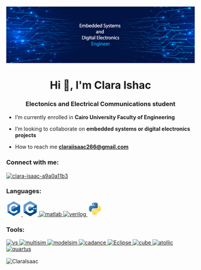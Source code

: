 ![MasterHead](https://github.com/ClaraIsaac/ClaraIsaac/blob/main/untitled1-01.png)
<h1 align="center">Hi 👋, I'm Clara Ishac</h1>
<h3 align="center">Electonics and Electrical Communications student</h3>

- I’m currently enrolled in **Cairo University Faculty of Engineering**

- I’m looking to collaborate on **embedded systems or digital electronics projects**

- How to reach me **claraiisaac266@gmail.com**

<h3 align="left">Connect with me:</h3>
<p align="left">
<a href="https://linkedin.com/in/clara-isaac-a9a0a11b3" target="blank"><img align="center" src="https://raw.githubusercontent.com/rahuldkjain/github-profile-readme-generator/master/src/images/icons/Social/linked-in-alt.svg" alt="clara-isaac-a9a0a11b3" height="30" width="40" /></a>
</p>

<h3 align="left">Languages:</h3>
<p align="left"> <a href="https://www.cprogramming.com/" target="_blank" rel="noreferrer"> <img src="https://raw.githubusercontent.com/devicons/devicon/master/icons/c/c-original.svg" alt="c" width="40" height="40"/> </a> <a href="https://www.w3schools.com/cpp/" target="_blank" rel="noreferrer"> <img src="https://raw.githubusercontent.com/devicons/devicon/master/icons/cplusplus/cplusplus-original.svg" alt="cplusplus" width="40" height="40"/> </a> <a href="https://www.mathworks.com/" target="_blank" rel="noreferrer"> <img src="https://upload.wikimedia.org/wikipedia/commons/2/21/Matlab_Logo.png" alt="matlab" width="40" height="40"/> </a> <a href="https://www.verilog.com/" target="_blank" rel="noreferrer"> <img src="https://www.verilog.com/img/verilog.gif" alt="verilog" width="40" height="40"/> </a> <a href="https://www.python.org" target="_blank" rel="noreferrer"> <img src="https://raw.githubusercontent.com/devicons/devicon/master/icons/python/python-original.svg" alt="python" width="40" height="40"/> </a> </p>

<h3 align="left">Tools:</h3>
<p align="left"> <a href="https://visualstudio.microsoft.com/" target="_blank" rel="noreferrer"> <img src="https://visualstudio.microsoft.com/wp-content/uploads/2021/10/Product-Icon.svg" alt="vs" width="40" height="40"/> </a> <a href="https://www.multisim.com/" target="_blank" rel="noreferrer"> <img src="https://ni.scene7.com/is/image/ni/Multisim_BG?$ni-icon-pm$" alt="multisim" width="40" height="40"/> </a> <a href="https://eda.sw.siemens.com/en-US/ic/modelsim/" target="_blank" rel="noreferrer"> <img src="https://img.informer.com/icons/png/32/4007/4007203.png" alt="modelsim" width="40" height="40"/> </a> <a href="https://www.cadence.com/en_US/home.html" target="_blank" rel="noreferrer"> <img src="https://encrypted-tbn0.gstatic.com/images?q=tbn:ANd9GcQWFOCeUHJrqVuPwWIm_-KqjRUqS1zo5ROIk7QEMR3bQ6oPeu74fYLW2KIzKX-6fCZBpw&usqp=CAU" alt="cadance" width="120" height="40"/> </a> <a href="https://www.eclipse.org/" target="_blank" rel="noreferrer"> <img src="https://cdn.freebiesupply.com/logos/large/2x/eclipse-11-logo-png-transparent.png" alt="Eclipse" width="40" height="40"/> </a> <a href="https://www.st.com/en/development-tools/stm32-ides.html" target="_blank" rel="noreferrer"> <img src="https://dl.flathub.org/repo/appstream/x86_64/icons/128x128/com.st.STM32CubeIDE.png" alt="cube" width="40" height="40"/> </a> <a href="https://www.st.com/en/development-tools/truestudio.html" target="_blank" rel="noreferrer"> <img src="https://pbs.twimg.com/profile_images/595878724345573377/QSGN-Qfe_400x400.png" alt="atollic" width="40" height="40"/> </a> <a href="https://www.intel.com/content/www/us/en/software-kit/660907/intel-quartus-prime-lite-edition-design-software-version-20-1-1-for-windows.html" target="_blank" rel="noreferrer"> <img src="https://downloadlynet.ir/wp-content/uploads/2020/03/Quartus-Prime-.png" alt="quartus" width="40" height="40"/> <a><p>
  
<p><img align="center" src="https://github-readme-stats.vercel.app/api/top-langs?username=ClaraIsaac&show_icons=true&locale=en&layout=compact" alt="ClaraIsaac" /></p>
